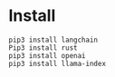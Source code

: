 # Install

```
pip3 install langchain
Pip3 install rust
pip3 install openai
pip3 install llama-index
```